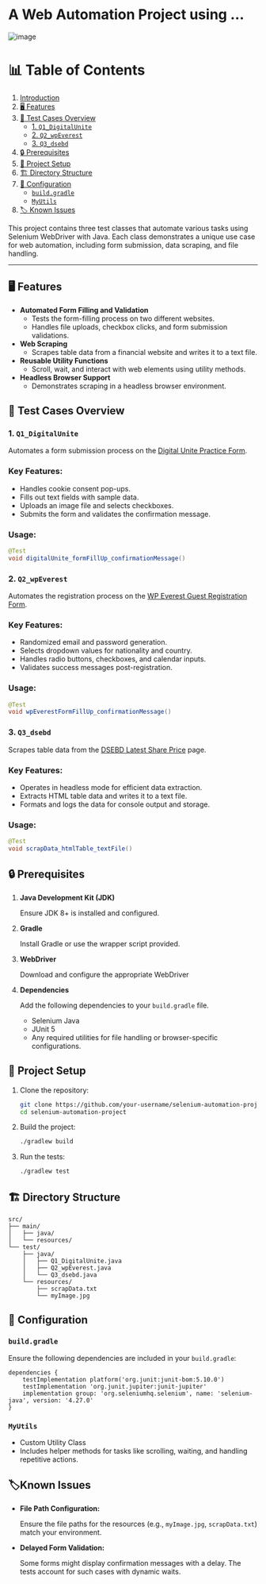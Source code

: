 # A Web Automation Project using ...

![image](https://github.com/user-attachments/assets/9fa0d164-de6d-4923-8b4b-73ce48a7f343)

# 📊 Table of Contents

1. [Introduction](#a-web-automation-project-using)
2. [🖥️ Features](#️-features)
3. [🧪 Test Cases Overview](#-test-cases-overview)
   - [1. `Q1_DigitalUnite`](#1-q1_digitalunite)
   - [2. `Q2_wpEverest`](#2-q2_wpeverest)
   - [3. `Q3_dsebd`](#3-q3_dsebd)
4. [🔒 Prerequisites](#-prerequisites)
5. [🚀 Project Setup](#-project-setup)
6. [🏗️ Directory Structure](#️-directory-structure)
7. [🔨 Configuration](#-configuration)
   - [`build.gradle`](#buildgradle)
   - [`MyUtils`](#myutils)
8. [🏷️ Known Issues](#️known-issues)


This project contains three test classes that automate various tasks using Selenium WebDriver with Java. Each class demonstrates a unique use case for web automation, including form submission, data scraping, and file handling.

---

## 🖥️ Features

- **Automated Form Filling and Validation**
    - Tests the form-filling process on two different websites.
    - Handles file uploads, checkbox clicks, and form submission validations.
- **Web Scraping**
    - Scrapes table data from a financial website and writes it to a text file.
- **Reusable Utility Functions**
    - Scroll, wait, and interact with web elements using utility methods.
- **Headless Browser Support**
    - Demonstrates scraping in a headless browser environment.

## 🧪 Test Cases Overview

### 1. `Q1_DigitalUnite`

Automates a form submission process on the [Digital Unite Practice Form](https://www.digitalunite.com/practice-webform-learners).

### Key Features:

- Handles cookie consent pop-ups.
- Fills out text fields with sample data.
- Uploads an image file and selects checkboxes.
- Submits the form and validates the confirmation message.

### Usage:

```java
@Test
void digitalUnite_formFillUp_confirmationMessage()
```

### 2. `Q2_wpEverest`

Automates the registration process on the [WP Everest Guest Registration Form](https://demo.wpeverest.com/user-registration/guest-registration-form/).

### Key Features:

- Randomized email and password generation.
- Selects dropdown values for nationality and country.
- Handles radio buttons, checkboxes, and calendar inputs.
- Validates success messages post-registration.

### Usage:

```java
@Test
void wpEverestFormFillUp_confirmationMessage()

```

### 3. `Q3_dsebd`

Scrapes table data from the [DSEBD Latest Share Price](https://dsebd.org/latest_share_price_scroll_by_value.php) page.

### Key Features:

- Operates in headless mode for efficient data extraction.
- Extracts HTML table data and writes it to a text file.
- Formats and logs the data for console output and storage.

### Usage:

```java
@Test
void scrapData_htmlTable_textFile()

```

## 🔒 Prerequisites

1. **Java Development Kit (JDK)**
    
    Ensure JDK 8+ is installed and configured.
    
2. **Gradle**
    
    Install Gradle or use the wrapper script provided.
    
3. **WebDriver**
    
    Download and configure the appropriate WebDriver 
    
4. **Dependencies**
    
    Add the following dependencies to your `build.gradle` file.
    
    - Selenium Java
    - JUnit 5
    - Any required utilities for file handling or browser-specific configurations.

## 🚀 Project Setup

1. Clone the repository:
    
    ```bash
    git clone https://github.com/your-username/selenium-automation-project.git
    cd selenium-automation-project
    ```
    
2. Build the project:
    
    ```bash
    ./gradlew build
    
    ```
    
3. Run the tests:
    
    ```bash
    ./gradlew test
    
    ```
    

## 🏗️ Directory Structure

```
src/
├── main/
│   ├── java/
│   └── resources/
└── test/
    ├── java/
    │   ├── Q1_DigitalUnite.java
    │   ├── Q2_wpEverest.java
    │   └── Q3_dsebd.java
    └── resources/
        ├── scrapData.txt
        └── myImage.jpg

```

## 🔨 Configuration

### `build.gradle`

Ensure the following dependencies are included in your `build.gradle`:

```
dependencies {
    testImplementation platform('org.junit:junit-bom:5.10.0')
    testImplementation 'org.junit.jupiter:junit-jupiter'
    implementation group: 'org.seleniumhq.selenium', name: 'selenium-java', version: '4.27.0'
}
```

### `MyUtils`

- Custom Utility Class
- Includes helper methods for tasks like scrolling, waiting, and handling repetitive actions.

## 🏷️Known Issues

- **File Path Configuration:**
    
    Ensure the file paths for the resources (e.g., `myImage.jpg`, `scrapData.txt`) match your environment.
    
- **Delayed Form Validation:**
    
    Some forms might display confirmation messages with a delay. The tests account for such cases with dynamic waits.
